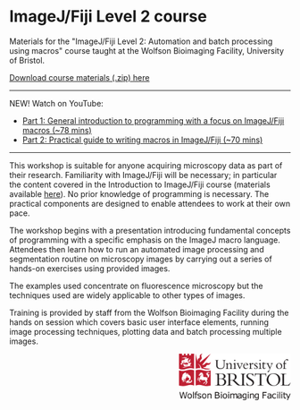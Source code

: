 ImageJ/Fiji Level 2 course
==========================

Materials for the "ImageJ/Fiji Level 2: Automation and batch processing using macros" course taught at the Wolfson Bioimaging Facility, University of Bristol.

[Download course materials (.zip) here](https://github.com/wbif-bristol/ImageJ-Fiji-Level-2-course/releases/download/v1.0.0/ImageJ-Fiji-Level-2-course_materials_1.0.0.zip)

----------
NEW! Watch on YouTube:
- [Part 1: General introduction to programming with a focus on ImageJ/Fiji macros (~78 mins)](https://youtu.be/L-iRP3rh_1U)
- [Part 2: Practical guide to writing macros in ImageJ/Fiji (~70 mins)](https://youtu.be/AlOtzQBflwc)
----------

This workshop is suitable for anyone acquiring microscopy data as part of their research. Familiarity with ImageJ/Fiji will be necessary; in particular the content covered in the Introduction to ImageJ/Fiji course (materials available [here](https://github.com/wbif-bristol/ImageJ-Fiji-Level-1-course)). No prior knowledge of programming is necessary. The practical components are designed to enable attendees to work at their own pace.

The workshop begins with a presentation introducing fundamental concepts of programming with a specific emphasis on the ImageJ macro language. Attendees then learn how to run an automated image processing and segmentation routine on microscopy images by carrying out a series of hands-on exercises using provided images.

The examples used concentrate on fluorescence microscopy but the techniques used are widely applicable to other types of images.

Training is provided by staff from the Wolfson Bioimaging Facility during the hands on session which covers basic user interface elements, running image processing techniques, plotting data and batch processing multiple images.

<img src="./Resources/wbif-colour-logo.png" width="200px" align="right">
